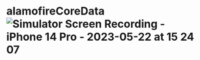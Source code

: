 # alamofireCoreData![Simulator Screen Recording - iPhone 14 Pro - 2023-05-22 at 15 24 07](https://github.com/keremkiyak/alamofireCoreData/assets/110934008/ee9f84ac-e16b-4544-9282-6d9b2e998612)

